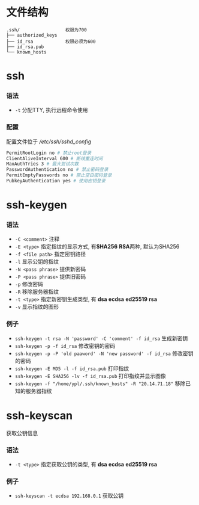 # 文件结构
```
.ssh/                 权限为700
├── authorized_keys
├── id_rsa            权限必须为600
├── id_rsa.pub
└── known_hosts
```

# ssh
### 语法
- `-t` 分配TTY, 执行远程命令使用

### 配置
配置文件位于 */etc/ssh/sshd_config*
```sh
PermitRootLogin no # 禁止root登录
ClientAliveInterval 600 # 断线重连时间
MaxAuthTries 3 # 最大尝试次数
PasswordAuthentication no # 禁止密码登录
PermitEmptyPasswords no # 禁止空白密码登录
PubkeyAuthentication yes # 使用密钥登录
```

# ssh-keygen
### 语法
- `-C <comment>` 注释
- `-E <type>` 指定指纹的显示方式, 有**SHA256** **RSA**两种, 默认为SHA256
- `-f <file path>` 指定密钥路径
- `-l` 显示公钥的指纹
- `-N <pass phrase>` 提供新密码
- `-P <pass phrase>` 提供旧密码
- `-p` 修改密码
- `-R` 移除服务器指纹
- `-t <type>` 指定新密钥生成类型, 有 **dsa** **ecdsa** **ed25519** **rsa**
- `-v` 显示指纹的图形

### 例子
* `ssh-keygen -t rsa -N 'password' -C 'comment' -f id_rsa` 生成新密钥
* `ssh-keygen -p -f id_rsa` 修改密钥的密码
* `ssh-keygen -p -P 'old paaword' -N 'new password' -f id_rsa` 修改密钥的密码
* `ssh-keygen -E MD5 -l -f id_rsa.pub` 打印指纹
* `ssh-keygen -E SHA256 -lv -f id_rsa.pub` 打印指纹并显示图像
* `ssh-keygen -f "/home/ypl/.ssh/known_hosts" -R "20.14.71.18"` 移除已知的服务器指纹

# ssh-keyscan
获取公钥信息

### 语法
- `-t <type>` 指定获取公钥的类型, 有 **dsa** **ecdsa** **ed25519** **rsa**

### 例子
* `ssh-keyscan -t ecdsa 192.168.0.1` 获取公钥
